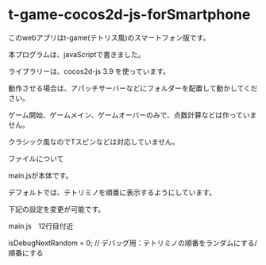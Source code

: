 # t-game-cocos2d-js-forSmartphone

このwebアプリはt-game(テトリス風)のスマートフォン版です。

本プログラムは、javaScriptで書きました。

ライブラリーは、cocos2d-js 3.9 を使っています。

動作させる場合は、アパッチサーバーなどにフォルダーを配置して動かしてください。

ゲーム開始、ゲームメイン、ゲームオーバーのみで、点数計算などは作っていません。

クラシック風なのでTスピンなどは対応していません。

ファイルについて

main.jsが本体です。

デフォルトでは、テトリミノを順番に表示するようにしています。

下記の設定を変更が可能です。

main.js　12行目付近

isDebugNextRandom = 0;      // デバッグ用：テトリミノの順番をランダムにする/順番にする

